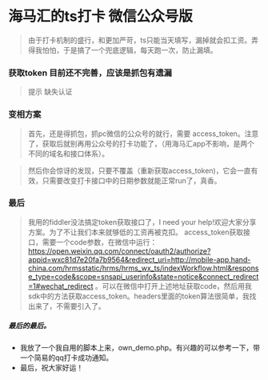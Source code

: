 # 海马汇的ts打卡 微信公众号版

> 由于打卡机制的盛行，和更加严苛，ts只能当天填写，漏掉就会扣工资。弄得我怕怕，于是搞了一个兜底逻辑，每天跑一次，防止漏填。

### 获取token 目前还不完善，应该是抓包有遗漏

> 提示 缺失认证

### 变相方案

> 首先，还是得抓包，抓pc微信的公众号的就行，需要 access_token。注意了，获取后就别再用公众号的打卡功能了，（用海马汇app不影响，是两个不同的域名和接口体系）。

> 然后你会惊讶的发现，只要不覆盖（重新获取access_token)，它会一直有效，只需要改变打卡接口中的日期参数就能正常run了，真香。

### 最后

> 我用的fiddler没法搞定token获取接口了，I need your help!欢迎大家分享方案。为了不让我们本来就够低的工资再被克扣。
> access_token获取接口，需要一个code参数，在微信中运行：https://open.weixin.qq.com/connect/oauth2/authorize?appid=wxc81d7e20fa7b9564&redirect_uri=http://mobile-app.hand-china.com/hrmsstatic/hrms/hrms_wx_ts/indexWorkflow.html&response_type=code&scope=snsapi_userinfo&state=notice&connect_redirect=1#wechat_redirect 。可以在微信中打开上述地址获取code，然后用我sdk中的方法获取access_token。headers里面的token算法很简单，我找出来了，不需要引入了。

##### 最后的最后。
+ 我放了一个我自用的脚本上来，own_demo.php。有兴趣的可以参考一下，带一个简易的qq打卡成功通知。
+ 最后，祝大家好运！
